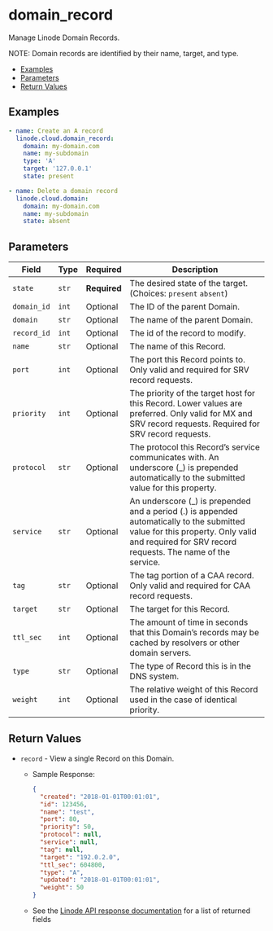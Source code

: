 # domain_record

Manage Linode Domain Records.

NOTE: Domain records are identified by their name, target, and type.


- [Examples](#examples)
- [Parameters](#parameters)
- [Return Values](#return-values)

## Examples

```yaml
- name: Create an A record
  linode.cloud.domain_record:
    domain: my-domain.com
    name: my-subdomain
    type: 'A'
    target: '127.0.0.1'
    state: present
```

```yaml
- name: Delete a domain record
  linode.cloud.domain:
    domain: my-domain.com
    name: my-subdomain
    state: absent
```










## Parameters

| Field     | Type | Required | Description                                                                  |
|-----------|------|----------|------------------------------------------------------------------------------|
| `state` | `str` | **Required** | The desired state of the target.  (Choices:  `present` `absent`) |
| `domain_id` | `int` | Optional | The ID of the parent Domain.   |
| `domain` | `str` | Optional | The name of the parent Domain.   |
| `record_id` | `int` | Optional | The id of the record to modify.   |
| `name` | `str` | Optional | The name of this Record.   |
| `port` | `int` | Optional | The port this Record points to. Only valid and required for SRV record requests.   |
| `priority` | `int` | Optional | The priority of the target host for this Record. Lower values are preferred. Only valid for MX and SRV record requests. Required for SRV record requests.   |
| `protocol` | `str` | Optional | The protocol this Record’s service communicates with. An underscore (_) is prepended automatically to the submitted value for this property.   |
| `service` | `str` | Optional | An underscore (_) is prepended and a period (.) is appended automatically to the submitted value for this property. Only valid and required for SRV record requests. The name of the service.   |
| `tag` | `str` | Optional | The tag portion of a CAA record. Only valid and required for CAA record requests.   |
| `target` | `str` | Optional | The target for this Record.   |
| `ttl_sec` | `int` | Optional | The amount of time in seconds that this Domain’s records may be cached by resolvers or other domain servers.   |
| `type` | `str` | Optional | The type of Record this is in the DNS system.   |
| `weight` | `int` | Optional | The relative weight of this Record used in the case of identical priority.   |






## Return Values

- `record` - View a single Record on this Domain.

    - Sample Response:
        ```json
        {
          "created": "2018-01-01T00:01:01",
          "id": 123456,
          "name": "test",
          "port": 80,
          "priority": 50,
          "protocol": null,
          "service": null,
          "tag": null,
          "target": "192.0.2.0",
          "ttl_sec": 604800,
          "type": "A",
          "updated": "2018-01-01T00:01:01",
          "weight": 50
        }
        ```
    - See the [Linode API response documentation](https://www.linode.com/docs/api/domains/#domain-record-view) for a list of returned fields


